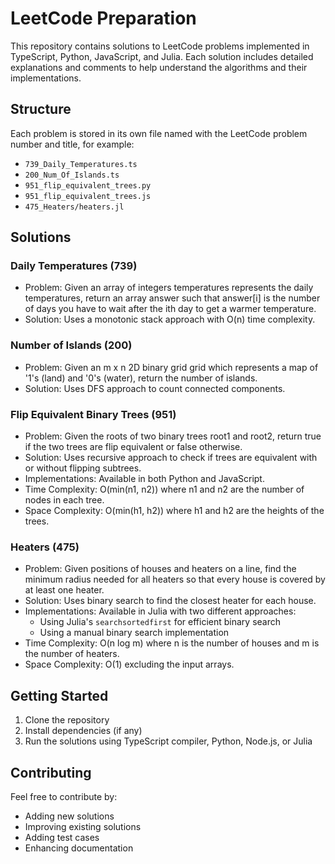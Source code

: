 # LeetCode Preparation

This repository contains solutions to LeetCode problems implemented in TypeScript, Python, JavaScript, and Julia. Each solution includes detailed explanations and comments to help understand the algorithms and their implementations.

## Structure

Each problem is stored in its own file named with the LeetCode problem number and title, for example:
- `739_Daily_Temperatures.ts`
- `200_Num_Of_Islands.ts`
- `951_flip_equivalent_trees.py`
- `951_flip_equivalent_trees.js`
- `475_Heaters/heaters.jl`

## Solutions

### Daily Temperatures (739)
- Problem: Given an array of integers temperatures represents the daily temperatures, return an array answer such that answer[i] is the number of days you have to wait after the ith day to get a warmer temperature.
- Solution: Uses a monotonic stack approach with O(n) time complexity.

### Number of Islands (200)
- Problem: Given an m x n 2D binary grid grid which represents a map of '1's (land) and '0's (water), return the number of islands.
- Solution: Uses DFS approach to count connected components.

### Flip Equivalent Binary Trees (951)
- Problem: Given the roots of two binary trees root1 and root2, return true if the two trees are flip equivalent or false otherwise.
- Solution: Uses recursive approach to check if trees are equivalent with or without flipping subtrees.
- Implementations: Available in both Python and JavaScript.
- Time Complexity: O(min(n1, n2)) where n1 and n2 are the number of nodes in each tree.
- Space Complexity: O(min(h1, h2)) where h1 and h2 are the heights of the trees.

### Heaters (475)
- Problem: Given positions of houses and heaters on a line, find the minimum radius needed for all heaters so that every house is covered by at least one heater.
- Solution: Uses binary search to find the closest heater for each house.
- Implementations: Available in Julia with two different approaches:
  - Using Julia's `searchsortedfirst` for efficient binary search
  - Using a manual binary search implementation
- Time Complexity: O(n log m) where n is the number of houses and m is the number of heaters.
- Space Complexity: O(1) excluding the input arrays.

## Getting Started

1. Clone the repository
2. Install dependencies (if any)
3. Run the solutions using TypeScript compiler, Python, Node.js, or Julia

## Contributing

Feel free to contribute by:
- Adding new solutions
- Improving existing solutions
- Adding test cases
- Enhancing documentation 